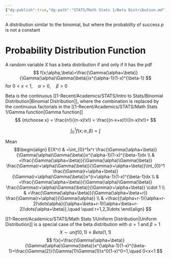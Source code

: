 ```yaml
---
{"dg-publish":true,"dg-path":"STATS/Math Stats 1/Beta Distribution.md","permalink":"/stats/math-stats-1/beta-distribution/","created":"2024-11-28T16:10:52.088-05:00","updated":"2025-07-07T18:02:31.319-04:00"}
---
```


A distribution similar to the binomial, but where the probability of success $p$ is not a constant

# Probability Distribution Function
A random variable $X$ has a beta distribution if and only if it has the pdf
$$
f(x;\alpha,\beta)=\frac{\Gamma(\alpha+\beta)}{\Gamma(\alpha)\Gamma(\beta)}x^{\alpha-1}(1-x)^{\beta-1}
$$
for $0<x<1, \quad\alpha>0,\quad \beta>0$

Beta is the continuous [[1-Recent/Academics/STATS/Intro to Stats/Binomial Distribution\|Binomial Distribution]], where the combination is replaced by the continuous factorials in the [[1-Recent/Academics/STATS/Math Stats 1/Gamma function\|Gamma function]]
$$
{n\choose x} = \frac{n!}{(n-x)!x!} = \frac{(n-x+x)!}{(n-x)!x!}=
$$

$$
\int_{0}^1f(x;\alpha,\beta)=\int
$$

Mean
$$\begin{align}
E(X^r) & =\int_{0}^1x^r \frac{\Gamma(\alpha+\beta)}{\Gamma(\alpha)\Gamma(\beta)}x^{\alpha-1}(1-x)^{\beta-1}dx \\
 & =\frac{\Gamma(\alpha+\beta)}{\Gamma(\alpha)\Gamma(\beta)} \frac{\Gamma(r+\alpha)\Gamma(\beta)}{\Gamma(r+\alpha+\beta)}\int_{0}^1 \frac{\Gamma(r+\alpha+\beta)}{\Gamma(r+\alpha)\Gamma(\beta)}x^{r+\alpha-1}(1-x)^{\beta-1}dx \\
 & =\frac{\Gamma(\alpha+\beta)}{\Gamma(\alpha)\Gamma(\beta)} \frac{\Gamma(r+\alpha)\Gamma(\beta)}{\Gamma(r+\alpha+\beta)} \cdot 1 \\
 & =\frac{\Gamma(\alpha+\beta)}{\Gamma(\alpha+\beta+r)} \frac{\Gamma(r+\alpha)}{\Gamma(\alpha)} \\
 & =\frac{(\alpha+r-1)(\alpha+r-2)\dots\alpha}{(\alpha+\beta+r-1)(\alpha+\beta+r-2)\dots(\alpha+\beta)},\quad \quad r=1,2,3\dots
\end{align}
$$





[[1-Recent/Academics/STATS/Math Stats 1/Uniform Distribution\|Uniform Distribution]] is a special case of the beta distribution with $\alpha=1$ and $\beta =1$
$$
X\sim unif(0,1)\equiv Beta(1,1)
$$
$$
f(x)=\frac{\Gamma(\alpha+\beta)}{\Gamma(\alpha)\Gamma(\beta)}x^{\alpha-1}(1-x)^{\beta-1}=\frac{\Gamma(2)}{\Gamma(1)\Gamma(1)}x^0(1-x)^0=1,\quad 0<x<1
$$

